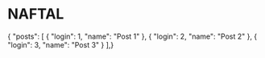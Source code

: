 # NAFTAL
{
  "posts": [
    { "login": 1, "name": "Post 1" },
    { "login": 2, "name": "Post 2" },
    { "login": 3, "name": "Post 3" }
  ],}
